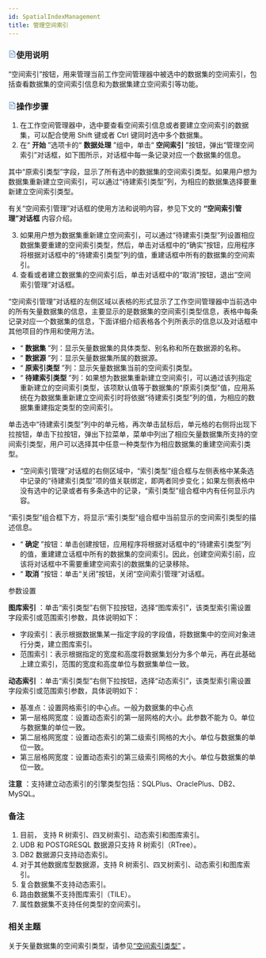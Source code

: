 ```yaml
---
id: SpatialIndexManagement
title: 管理空间索引
---
```

### ![](../../img/read.gif)使用说明

“空间索引”按钮，用来管理当前工作空间管理器中被选中的数据集的空间索引，包括查看数据集的空间索引信息和为数据集建立空间索引等功能。

### ![](../../img/read.gif)操作步骤

1. 在工作空间管理器中，选中要查看空间索引信息或者要建立空间索引的数据集，可以配合使用 Shift 键或者 Ctrl 键同时选中多个数据集。
2. 在“ **开始** ”选项卡的“ **数据处理** ”组中，单击“ **空间索引** ”按钮，弹出“管理空间索引”对话框，如下图所示，对话框中每一条记录对应一个数据集的信息。

其中“原索引类型”字段，显示了所有选中的数据集的空间索引类型。如果用户想为数据集重新建立空间索引，可以通过“待建索引类型”列，为相应的数据集选择要重新建立空间索引类型。

有关“空间索引管理”对话框的使用方法和说明内容，参见下文的 **“空间索引管理”对话框** 内容介绍。

3. 如果用户想为数据集重新建立空间索引，可以通过“待建索引类型”列设置相应数据集要重建的空间索引类型，然后，单击对话框中的“确实”按钮，应用程序将根据对话框中的“待建索引类型”列的值，重建话框中所有的数据集的空间索引。
4. 查看或者建立数据集的空间索引后，单击对话框中的“取消”按钮，退出“空间索引管理”对话框。

“空间索引管理”对话框的左侧区域以表格的形式显示了工作空间管理器中当前选中的所有矢量数据集的信息，主要显示的是数据集的空间索引类型信息，表格中每条记录对应一个数据集的信息，下面详细介绍表格各个列所表示的信息以及对话框中其他项目的作用和使用方法。

* “ **数据集** ”列：显示矢量数据集的具体类型、别名称和所在数据源的名称。
* “ **数据源** ”列：显示矢量数据集所属的数据源。
* “ **原索引类型** ”列：显示矢量数据集当前的空间索引类型。
* “ **待建索引类型** ”列：如果想为数据集重新建立空间索引，可以通过该列指定重新建立的空间索引类型，该项默认值等于数据集的“原索引类型”值，应用系统在为数据集重新建立空间索引时将依据“待建索引类型”列的值，为相应的数据集重建指定类型的空间索引。

单击选中“待建索引类型”列中的单元格，再次单击鼠标后，单元格的右侧将出现下拉按钮，单击下拉按钮，弹出下拉菜单，菜单中列出了相应矢量数据集所支持的空间索引类型，用户可以选择其中任意一种类型作为相应数据集的重建空间索引类型。

* “空间索引管理”对话框的右侧区域中，“索引类型”组合框与左侧表格中某条选中记录的“待建索引类型”项的值关联绑定，即两者同步变化；如果左侧表格中没有选中的记录或者有多条选中的记录，“索引类型”组合框中内有任何显示内容。

“索引类型”组合框下方，将显示“索引类型”组合框中当前显示的空间索引类型的描述信息。

* “ **确定** ”按钮：单击创建按钮，应用程序将根据对话框中的“待建索引类型”列的值，重建建立话框中所有的数据集的空间索引。因此，创建空间索引前，应该将对话框中不需要重建空间索引的数据集的记录移除。
* “ **取消** ”按钮：单击“关闭”按钮，关闭“空间索引管理”对话框。

参数设置

**图库索引** ：单击“索引类型”右侧下拉按钮，选择“图库索引”，该类型索引需设置字段索引或范围索引参数，具体说明如下：
* 字段索引：表示根据数据集某一指定字段的字段值，将数据集中的空间对象进行分类，建立图库索引。
* 范围索引：表示根据指定的宽度和高度将数据集划分为多个单元，再在此基础上建立索引，范围的宽度和高度单位与数据集单位一致。

**动态索引** ：单击“索引类型”右侧下拉按钮，选择“动态索引”，该类型索引需设置字段索引或范围索引参数，具体说明如下：

* 基准点：设置网格索引的中心点。一般为数据集的中心点
* 第一层格网宽度：设置动态索引的第一层网格的大小。此参数不能为 0。单位与数据集的单位一致。
* 第二层格网宽度：设置动态索引的第二级索引网格的大小。单位与数据集的单位一致。
* 第三层格网宽度：设置动态索引的第三级索引网格的大小。单位与数据集的单位一致。

**注意** ：支持建立动态索引的引擎类型包括：SQLPlus、OraclePlus、DB2、MySQL。

###  备注

1. 目前， 支持 R 树索引、四叉树索引、动态索引和图库索引。
2. UDB 和 POSTGRESQL 数据源只支持 R 树索引（RTree）。
3. DB2 数据源只支持动态索引。
4. 对于其他数据库型数据源，支持 R 树索引、四叉树索引、动态索引和图库索引。
5. 复合数据集不支持动态索引。
6. 路由数据集不支持图库索引（TILE）。
7. 属性数据集不支持任何类型的空间索引。

### 相关主题

关于矢量数据集的空间索引类型，请参见[“空间索引类型”](SpatialIndexType) 。


